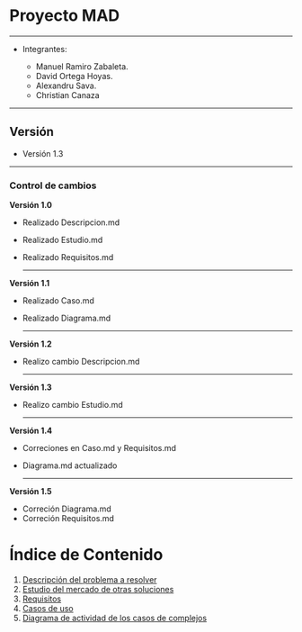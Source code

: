 # Proyecto MAD
---

- Integrantes:

    - Manuel Ramiro Zabaleta.
    - David Ortega Hoyas.
    - Alexandru Sava.
    - Christian Canaza 
---
## Versión

- Versión 1.3

---
### Control de cambios

**Versión 1.0**

- Realizado Descripcion.md
- Realizado Estudio.md
- Realizado Requisitos.md
  
  ---

**Versión 1.1**

- Realizado Caso.md
- Realizado Diagrama.md

  ---

**Versión 1.2**

- Realizo cambio Descripcion.md

  ---

**Versión 1.3**

- Realizo cambio Estudio.md

  ---

**Versión 1.4**

- Correciones en Caso.md y Requisitos.md
- Diagrama.md actualizado
  
  ---

**Versión 1.5**

- Correción Diagrama.md
- Correción Requisitos.md

# Índice de Contenido

1. [Descripción del problema a resolver](Descripcion.md)
2. [Estudio del mercado de otras soluciones](Estudio.md)
3. [Requisitos](Requisitos.md)
4. [Casos de uso](Caso.md)
5. [Diagrama de actividad de los casos de complejos](Diagrama.md)
